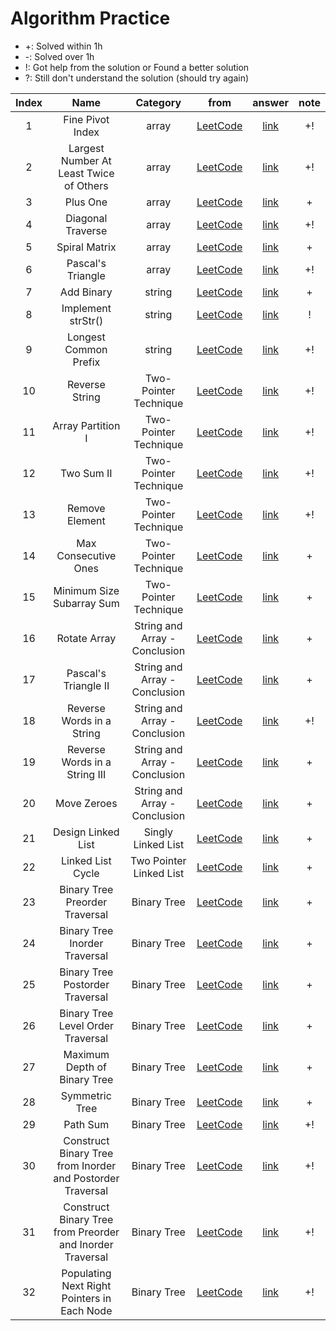 # Algorithm Practice

- +: Solved within 1h
- -: Solved over 1h
- !: Got help from the solution or Found a better solution
- ?: Still don't understand the solution (should try again)


|Index|Name|Category|from|answer|note|
|:---:|:---:|:---:|:---:|:---:|:---:|
| 1  |  Fine Pivot Index  | array | [LeetCode](https://leetcode.com/explore/learn/card/array-and-string/201/introduction-to-array/1144/)  | [link](https://github.com/WOOSHIK-M/Coding_Practice/blob/main/Leetcode/Learn/Array_and_String/Introduction%20to%20Array/Find%20Pivot%20Index.py)  | +!  |
| 2  |  Largest Number At Least Twice of Others | array | [LeetCode](https://leetcode.com/explore/learn/card/array-and-string/201/introduction-to-array/1147/)  | [link](https://github.com/WOOSHIK-M/Coding_Practice/blob/main/Leetcode/Learn/Array_and_String/Introduction%20to%20Array/Largest%20Number%20At%20Least%20Twice%20of%20Others.py) | +!  |
| 3  |  Plus One  | array | [LeetCode](https://leetcode.com/explore/learn/card/array-and-string/201/introduction-to-array/1148/)  | [link](https://github.com/WOOSHIK-M/Coding_Practice/blob/main/Leetcode/Learn/Array_and_String/Introduction%20to%20Array/Plus%20One.py)  | + |
| 4  |  Diagonal Traverse  | array | [LeetCode](https://leetcode.com/explore/learn/card/array-and-string/202/introduction-to-2d-array/1167/)  | [link](https://github.com/WOOSHIK-M/Coding_Practice/blob/main/Leetcode/Learn/Array_and_String/Introduction%20to%202D%20Array/Diagonal%20Traverse.py)  | +! |
| 5  |  Spiral Matrix  | array | [LeetCode](https://leetcode.com/explore/learn/card/array-and-string/202/introduction-to-2d-array/1168/)  | [link](https://github.com/WOOSHIK-M/Coding_Practice/blob/main/Leetcode/Learn/Array_and_String/Introduction%20to%202D%20Array/Spiral%20Matrix.py)  | + |
| 6  |  Pascal's Triangle  | array | [LeetCode](https://leetcode.com/explore/learn/card/array-and-string/202/introduction-to-2d-array/1170/)  | [link](https://github.com/WOOSHIK-M/Coding_Practice/blob/main/Leetcode/Learn/Array_and_String/Introduction%20to%202D%20Array/Pascal's%20Triangle.py)  | +! |
| 7  |  Add Binary  | string | [LeetCode](https://leetcode.com/explore/learn/card/array-and-string/203/introduction-to-string/1160/)  | [link](https://github.com/WOOSHIK-M/Coding_Practice/blob/main/Leetcode/Learn/Array_and_String/Introduction%20to%20String/Add%20Binary.py)  | + |
| 8  |  Implement strStr() | string | [LeetCode](https://leetcode.com/explore/learn/card/array-and-string/203/introduction-to-string/1161/)  | [link](https://github.com/WOOSHIK-M/Coding_Practice/blob/main/Leetcode/Learn/Array_and_String/Introduction%20to%20String/Implement%20strStr().py)  | ! |
| 9  |  Longest Common Prefix | string | [LeetCode](https://leetcode.com/explore/learn/card/array-and-string/203/introduction-to-string/1162/discuss/172553/beat-100-python-submission-short-and-clean)  | [link](https://github.com/WOOSHIK-M/Coding_Practice/blob/main/Leetcode/Learn/Array_and_String/Introduction%20to%20String/Longest%20Common%20Prefix.py)  | +! |
| 10  |  Reverse String | Two-Pointer Technique | [LeetCode](https://leetcode.com/explore/learn/card/array-and-string/205/array-two-pointer-technique/1183/)  | [link](https://github.com/WOOSHIK-M/Coding_Practice/blob/main/Leetcode/Learn/Array_and_String/Two-Pointer%20Technique/Reverse%20String.py)  | +! |
| 11 |  Array Partition I | Two-Pointer Technique | [LeetCode](https://leetcode.com/explore/learn/card/array-and-string/205/array-two-pointer-technique/1154/)  | [link](https://github.com/WOOSHIK-M/Coding_Practice/blob/main/Leetcode/Learn/Array_and_String/Two-Pointer%20Technique/Array%20Partition%20I.py)  | +! |
| 12 |  Two Sum II | Two-Pointer Technique | [LeetCode](https://leetcode.com/explore/learn/card/array-and-string/205/array-two-pointer-technique/1153/)  | [link](https://github.com/WOOSHIK-M/Coding_Practice/blob/main/Leetcode/Learn/Array_and_String/Two-Pointer%20Technique/Two%20Sum%20II%20-%20Input%20array%20is%20sorted.py)  | +! |
| 13 |  Remove Element | Two-Pointer Technique | [LeetCode](https://leetcode.com/explore/learn/card/array-and-string/205/array-two-pointer-technique/1151/)  | [link](https://github.com/WOOSHIK-M/Coding_Practice/blob/main/Leetcode/Learn/Array_and_String/Two-Pointer%20Technique/Remove%20Element.py)  | +! |
| 14 |  Max Consecutive Ones | Two-Pointer Technique | [LeetCode](https://leetcode.com/explore/learn/card/array-and-string/205/array-two-pointer-technique/1301/)  | [link](https://github.com/WOOSHIK-M/Coding_Practice/blob/main/Leetcode/Learn/Array_and_String/Two-Pointer%20Technique/Max%20Consecutive%20Ones.py)  | + |
| 15 |  Minimum Size Subarray Sum | Two-Pointer Technique | [LeetCode](https://leetcode.com/explore/learn/card/array-and-string/205/array-two-pointer-technique/1299/)  | [link](https://github.com/WOOSHIK-M/Coding_Practice/blob/main/Leetcode/Learn/Array_and_String/Two-Pointer%20Technique/Minimum%20Size%20Subarray%20Sum.py)  | + |
| 16 |  Rotate Array | String and Array - Conclusion | [LeetCode](https://leetcode.com/explore/learn/card/array-and-string/204/conclusion/1182/) | [link](https://github.com/WOOSHIK-M/Practice_Algorithms/blob/main/Leetcode/Learn/Array_and_String/Conclusion/Rotate%20Array.py)  | + |
| 17 |  Pascal's Triangle II | String and Array - Conclusion  | [LeetCode](https://leetcode.com/explore/learn/card/array-and-string/204/conclusion/1171/) | [link](https://github.com/WOOSHIK-M/Practice_Algorithms/blob/main/Leetcode/Learn/Array_and_String/Conclusion/Pascal's%20Triangle%20II.py)  | + |
| 18 |  Reverse Words in a String | String and Array - Conclusion  | [LeetCode](https://leetcode.com/explore/learn/card/array-and-string/204/conclusion/1164/) | [link](https://github.com/WOOSHIK-M/Practice_Algorithms/blob/main/Leetcode/Learn/Array_and_String/Conclusion/Reverse%20words%20in%20a%20String.py)  | +! |
| 19 |  Reverse Words in a String III | String and Array - Conclusion  | [LeetCode](https://leetcode.com/explore/learn/card/array-and-string/204/conclusion/1165/) | [link](https://github.com/WOOSHIK-M/Practice_Algorithms/blob/main/Leetcode/Learn/Array_and_String/Conclusion/Reverse%20Words%20in%20a%20String%20III.py)  | + |
| 20 |  Move Zeroes | String and Array - Conclusion  | [LeetCode](https://leetcode.com/explore/learn/card/array-and-string/204/conclusion/1174/) | [link](https://github.com/WOOSHIK-M/Practice_Algorithms/blob/main/Leetcode/Learn/Array_and_String/Conclusion/Move%20Zeroes.py)  | + |
| 21 |  Design Linked List | Singly Linked List | [LeetCode](https://leetcode.com/explore/learn/card/linked-list/209/singly-linked-list/1290/) | [link](https://github.com/WOOSHIK-M/Practice_Algorithms/blob/main/Leetcode/Learn/Linked%20List/Singly%20Linked%20List/Design%20Linked%20List.py)  | + |
| 22 |  Linked List Cycle | Two Pointer Linked List | [LeetCode](https://leetcode.com/explore/learn/card/linked-list/214/two-pointer-technique/1212/) | [link](https://github.com/WOOSHIK-M/Practice_Algorithms/blob/main/Leetcode/Learn/Linked%20List/Two%20Pointer%20Linked%20List/Linked%20List%20Cycle.py)  | + |
| 23 |  Binary Tree Preorder Traversal | Binary Tree | [LeetCode](https://leetcode.com/explore/learn/card/data-structure-tree/134/traverse-a-tree/928/) | [link](https://github.com/WOOSHIK-M/Practice_Algorithms/blob/main/Leetcode/Learn/Binary%20Tree/Traverse%20a%20Tree/Binary%20Tree%20Preorder%20Traversal.py)  | + |
| 24 |  Binary Tree Inorder Traversal | Binary Tree | [LeetCode](https://leetcode.com/explore/learn/card/data-structure-tree/134/traverse-a-tree/929/) | [link](https://github.com/WOOSHIK-M/Practice_Algorithms/blob/main/Leetcode/Learn/Binary%20Tree/Traverse%20a%20Tree/Binary%20Tree%20Inorder%20Traversal.py)  | + |
| 25 |  Binary Tree Postorder Traversal | Binary Tree | [LeetCode](https://leetcode.com/explore/learn/card/data-structure-tree/134/traverse-a-tree/930/) | [link](https://github.com/WOOSHIK-M/Practice_Algorithms/blob/main/Leetcode/Learn/Binary%20Tree/Traverse%20a%20Tree/Binary%20Tree%20Postorder%20Traversal.py)  | + |
| 26 |  Binary Tree Level Order Traversal | Binary Tree | [LeetCode](https://leetcode.com/explore/learn/card/data-structure-tree/134/traverse-a-tree/931/) | [link](https://github.com/WOOSHIK-M/Practice_Algorithms/blob/main/Leetcode/Learn/Binary%20Tree/Traverse%20a%20Tree/Binary%20Tree%20Level%20Order%20Traversal.py)  | + |
| 27 |  Maximum Depth of Binary Tree | Binary Tree | [LeetCode](https://leetcode.com/explore/learn/card/data-structure-tree/17/solve-problems-recursively/535/) | [link](https://github.com/WOOSHIK-M/Practice_Algorithms/blob/main/Leetcode/Learn/Binary%20Tree/Solve%20Problems%20Recursively/Maximum%20Depth%20of%20Binary%20Tree.py)  | + |
| 28 |  Symmetric Tree | Binary Tree | [LeetCode](https://leetcode.com/explore/learn/card/data-structure-tree/17/solve-problems-recursively/536/) | [link](https://github.com/WOOSHIK-M/Practice_Algorithms/blob/main/Leetcode/Learn/Binary%20Tree/Solve%20Problems%20Recursively/Symmectric%20Tree.py)  | + |
| 29 |  Path Sum | Binary Tree | [LeetCode](https://leetcode.com/explore/learn/card/data-structure-tree/17/solve-problems-recursively/537/) | [link](https://github.com/WOOSHIK-M/Practice_Algorithms/blob/main/Leetcode/Learn/Binary%20Tree/Solve%20Problems%20Recursively/Path%20Sum.py)  | +! |
| 30 |  Construct Binary Tree from Inorder and Postorder Traversal | Binary Tree | [LeetCode](https://leetcode.com/explore/learn/card/data-structure-tree/133/conclusion/942/) | [link](https://github.com/WOOSHIK-M/Practice_Algorithms/blob/main/Leetcode/Learn/Binary%20Tree/Conclusion/Construct%20Binary%20Tree%20from%20Inorder%20and%20Postorder%20Traversal.py)  | +! |
| 31 |  Construct Binary Tree from Preorder and Inorder Traversal | Binary Tree | [LeetCode](https://leetcode.com/explore/learn/card/data-structure-tree/133/conclusion/943/) | [link](https://github.com/WOOSHIK-M/Practice_Algorithms/blob/main/Leetcode/Learn/Binary%20Tree/Conclusion/Construct%20Binary%20Tree%20from%20Preorder%20and%20Inorder%20Traversal.py)  | +! |
| 32 |  Populating Next Right Pointers in Each Node | Binary Tree | [LeetCode](https://leetcode.com/explore/learn/card/data-structure-tree/133/conclusion/994/) | [link](https://github.com/WOOSHIK-M/Practice_Algorithms/blob/main/Leetcode/Learn/Binary%20Tree/Conclusion/Populating%20Next%20Right%20Pointers%20in%20Each%20Node.py)  | +! |